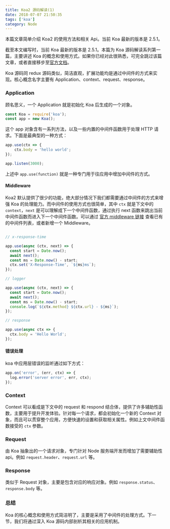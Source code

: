 ```yaml
---
title: Koa2 源码解读(1)
date: 2018-07-07 21:50:35
tags: ['koa']
category: Node
---
```


本篇文章简单介绍 Koa2 的使用方法和相关 Api。当前 Koa 最新的版本是 2.5.1。

<!--more-->

截至本文编写时，当前 Koa 最新的版本是 2.5.1。本篇为 Koa 源码解读系列第一篇，主要讲述 Koa 的概念和使用方式。如果你已经对此很熟悉，可完全跳过该篇文章，或者直接移步至[官方文档](https://koajs.com/)。

Koa 源码同 redux 源码类似，简洁直观，扩展功能均是通过中间件的方式来实现。核心概念名字主要有 Application、context、request、response。

### Application

顾名思义，一个 Application 就是初始化 Koa 后生成的一个对象。

```javascript
const Koa = require('koa');
const app = new Koa();
```

这个 app 对象含有一系列方法，以及一些内置的中间件函数用于处理 HTTP 请求。下面是最典型的一种方式：

```javascript
app.use(ctx => {
    ctx.body = 'hello world';
});

app.listen(3000);
```

上述中 `app.use(function)` 就是一种专门用于往应用中增加中间件的方式。

#### Middleware

Koa2 默认提供了很少的功能，绝大部分情况下我们都需要通过中间件的方式来增强 Koa 的处理能力。而中间件的使用方式也很简单，其中 `ctx` 就是下文中的 `context`，`next` 是可以理解成下一个中间件函数，通过执行 next 函数来跳出当前中间件函数而进入下一个中间件函数。可以通过 [官方 middleware 链接](https://github.com/koajs/koa/wiki#middleware) 查看已有的中间件列表，或者新增一个 Middleware。

```javascript

// x-response-time

app.use(async (ctx, next) => {
  const start = Date.now();
  await next();
  const ms = Date.now() - start;
  ctx.set('X-Response-Time', `${ms}ms`);
});

// logger

app.use(async (ctx, next) => {
  const start = Date.now();
  await next();
  const ms = Date.now() - start;
  console.log(`${ctx.method} ${ctx.url} - ${ms}`);
});

// response

app.use(async ctx => {
  ctx.body = 'Hello World';
});

```

#### 错误处理

koa 中应用层错误的监听通过如下方式：

```javascript
app.on('error', (err, ctx) => {
  log.error('server error', err, ctx);
});
```

### Context

Context 可以看成是下文中的 request 和 respond 结合体，提供了许多辅助性函数，主要用于提升开发体验。针对每一个请求，都会初始化一个新的 Context 对象，而且可以贯穿整个应用，方便快速的设置和获取相关属性。例如上文中间件函数接受的 `ctx` 参数。

### Request

由 Koa 抽象出的一个请求对象，专门针对 Node 服务端开发而增加了需要辅助性 api。例如 `request.header`、`request.url` 等。

### Response

类似于 Request 对象，主要是包含对应的响应对象。例如 `response.status`、`response.body` 等。

### 总结

Koa 的核心概念和使用方式简洁明了，主要是采用了中间件的处理方式。下一节，我们将通过深入 Koa 源码内部剖析其相关的应用机制。